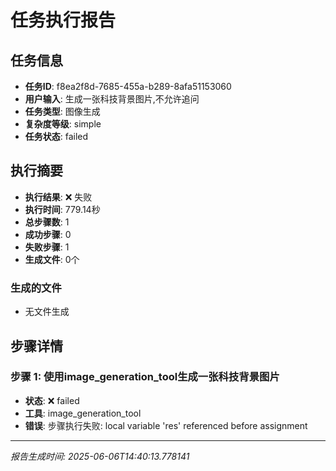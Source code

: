 # 任务执行报告

## 任务信息
- **任务ID**: f8ea2f8d-7685-455a-b289-8afa51153060
- **用户输入**: 生成一张科技背景图片,不允许追问
- **任务类型**: 图像生成
- **复杂度等级**: simple
- **任务状态**: failed

## 执行摘要
- **执行结果**: ❌ 失败
- **执行时间**: 779.14秒
- **总步骤数**: 1
- **成功步骤**: 0
- **失败步骤**: 1
- **生成文件**: 0个

### 生成的文件
- 无文件生成

## 步骤详情

### 步骤 1: 使用image_generation_tool生成一张科技背景图片
- **状态**: ❌ failed
- **工具**: image_generation_tool
- **错误**: 步骤执行失败: local variable 'res' referenced before assignment

---
*报告生成时间: 2025-06-06T14:40:13.778141*
